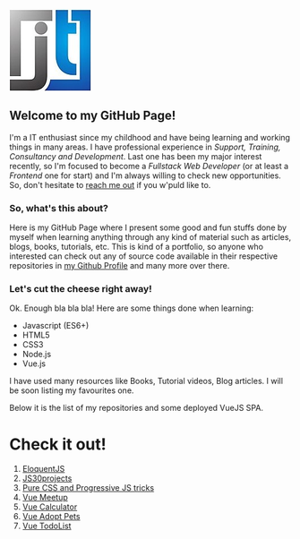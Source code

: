 ![LogoImage](./assets/logo_jt_cut.jpg)
## Welcome to my GitHub Page!

I'm a IT enthusiast since my childhood and have being learning and working things in many areas. I have professional experience in _Support, Training, Consultancy and Development_.
Last one has been my major interest recently, so I'm focused to become a *Fullstack Web Developer* (or at least a *Frontend* one for start) and I'm always willing to check new opportunities.
So, don't hesitate to [reach me out](https://linkedin.com/trepichio) if you w'puld like to.

### So, what's this about?

Here is my GitHub Page where I present some good and fun stuffs done by myself when learning anything through any kind of material such as articles, blogs, books, tutorials, etc. This is kind of a portfolio, so anyone who interested can check out any of source code available in their respective repositories in [my Github Profile](https://github.com/trepichio) and many more over there.

### Let's cut the cheese right away!

Ok. Enough bla bla bla! Here are some things done when learning:
- Javascript (ES6+)
- HTML5
- CSS3
- Node.js
- Vue.js

I have used many resources like Books, Tutorial videos, Blog articles.
I will be soon listing my favourites one.

Below it is the list of my repositories and some deployed VueJS SPA.


# Check it out!

1. [EloquentJS](./eloquentJS_exercises/)
1. [JS30projects](./JS30projects/)
1. [Pure CSS and Progressive JS tricks](https://trepichio.github.io/Mytest/)
1. [Vue Meetup](https://stoic-wescoff-2e01a5.netlify.com/)
1. [Vue Calculator](https://laughing-payne-2729ae.netlify.com/)
1. [Vue Adopt Pets](https://vibrant-booth-752181.netlify.com/)
1. [Vue TodoList](https://condescending-dubinsky-573577.netlify.com/#/)
